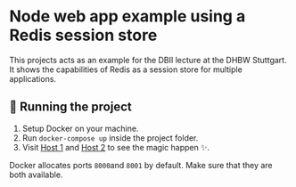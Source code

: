 # Node web app example using a Redis session store

This projects acts as an example for the DBII lecture at the DHBW Stuttgart. It
shows the capabilities of Redis as a session store for multiple applications.

## :rocket: Running the project
1. Setup Docker on your machine.
2. Run `docker-compose up` inside the project folder.
3. Visit [Host 1](http://localhost:8000) and [Host 2](http://localhost:8001)
   to see the magic happen :sparkles:.

Docker allocates ports `8000`and `8001` by default. Make sure that they are both
available.
